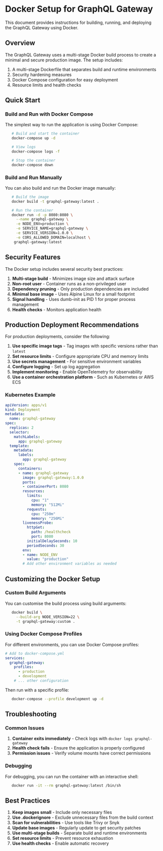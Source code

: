 # Docker Setup for GraphQL Gateway

This document provides instructions for building, running, and deploying the GraphQL Gateway using Docker.

## Overview

The GraphQL Gateway uses a multi-stage Docker build process to create a minimal and secure production image. The setup includes:

1. A multi-stage Dockerfile that separates build and runtime environments
2. Security hardening measures
3. Docker Compose configuration for easy deployment
4. Resource limits and health checks

## Quick Start

### Build and Run with Docker Compose

The simplest way to run the application is using Docker Compose:

```bash
   # Build and start the container
   docker-compose up -d

   # View logs
   docker-compose logs -f

   # Stop the container
   docker-compose down
```

### Build and Run Manually

You can also build and run the Docker image manually:

```bash
   # Build the image
   docker build -t graphql-gateway:latest .

   # Run the container
   docker run -d -p 8080:8080 \
     --name graphql-gateway \
     -e NODE_ENV=production \
     -e SERVICE_NAME=graphql-gateway \
     -e SERVICE_VERSION=1.0.0 \
     -e CORS_ALLOWED_DOMAIN=localhost \
    graphql-gateway:latest
```

## Security Features

The Docker setup includes several security best practices:

1. **Multi-stage build** - Minimizes image size and attack surface
2. **Non-root user** - Container runs as a non-privileged user
3. **Dependency pruning** - Only production dependencies are included
4. **Minimal base image** - Uses Alpine Linux for a small footprint
5. **Signal handling** - Uses dumb-init as PID 1 for proper process management
6. **Health checks** - Monitors application health

## Production Deployment Recommendations

For production deployments, consider the following:

1. **Use specific image tags** - Tag images with specific versions rather than `latest`
2. **Set resource limits** - Configure appropriate CPU and memory limits
3. **Use secrets management** - For sensitive environment variables
4. **Configure logging** - Set up log aggregation
5. **Implement monitoring** - Enable OpenTelemetry for observability
6. **Use a container orchestration platform** - Such as Kubernetes or AWS ECS

### Kubernetes Example

```yaml
apiVersion: apps/v1
kind: Deployment
metadata:
  name: graphql-gateway
spec:
  replicas: 2
  selector:
    matchLabels:
      app: graphql-gateway
  template:
    metadata:
      labels:
        app: graphql-gateway
    spec:
      containers:
      - name: graphql-gateway
        image: graphql-gateway:1.0.0
        ports:
        - containerPort: 8080
        resources:
          limits:
            cpu: "1"
            memory: "512Mi"
          requests:
            cpu: "250m"
            memory: "256Mi"
        livenessProbe:
          httpGet:
            path: /healthcheck
            port: 8080
          initialDelaySeconds: 10
          periodSeconds: 30
        env:
        - name: NODE_ENV
          value: "production"
        # Add other environment variables as needed
```

## Customizing the Docker Setup

### Custom Build Arguments

You can customise the build process using build arguments:

```bash
   docker build \
     --build-arg NODE_VERSION=22 \
     -t graphql-gateway:custom .
```

### Using Docker Compose Profiles

For different environments, you can use Docker Compose profiles:

```yaml
# Add to docker-compose.yml
services:
  graphql-gateway:
    profiles:
      - production
      - development
    # ... other configuration
```

Then run with a specific profile:

```bash
   docker-compose --profile development up -d
```

## Troubleshooting

### Common Issues

1. **Container exits immediately** - Check logs with `docker logs graphql-gateway`
2. **Health check fails** - Ensure the application is properly configured
3. **Permission issues** - Verify volume mounts have correct permissions

### Debugging

For debugging, you can run the container with an interactive shell:

```bash
   docker run -it --rm graphql-gateway:latest /bin/sh
```

## Best Practices

1. **Keep images small** - Include only necessary files
2. **Use .dockerignore** - Exclude unnecessary files from the build context
3. **Scan for vulnerabilities** - Use tools like Trivy or Snyk
4. **Update base images** - Regularly update to get security patches
5. **Use multi-stage builds** - Separate build and runtime environments
6. **Set resource limits** - Prevent resource exhaustion
7. **Use health checks** - Enable automatic recovery